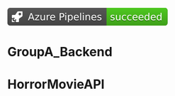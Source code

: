 [![Build Status](robotdostopif.GroupA_Backend)](https://dev.azure.com/aroncederlund/HorrorMovieWebApi/_build/latest?definitionId=1&branchName=master)



# GroupA_Backend

# HorrorMovieAPI









### 